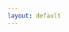 ```yaml
---
layout: default
---
```


<!DOCTYPE html>
<html lang="en">
<head>
    <meta charset="UTF-8">
    <meta name="viewport" content="width=device-width, initial-scale=1.0">
    <title>Tavus AI Chat</title>
    <link rel="stylesheet" href="{{ '/assets/main.css' | relative_url }}">
    <link rel="icon" href="{{ '/assets/images/favicon.ico' | relative_url }}">
    <style>
        .loader {
            border: 4px solid #f3f3f3;
            border-top: 4px solid #3498db;
            border-radius: 50%;
            width: 30px;
            height: 30px;
            animation: spin 1s linear infinite;
            margin: 20px auto;
            display: none;
        }

        @keyframes spin {
            0% { transform: rotate(0deg); }
            100% { transform: rotate(360deg); }
        }

        .error-message {
            color: red;
            margin: 10px 0;
            display: none;
        }
    </style>
</head>
<body>
    <h1>Welcome to Tavus AI Chat</h1>
    <button id="startChat">Start AI Conversation</button>
    <div class="loader"></div>
    <div class="error-message"></div>
    <div id="chatContainer" style="display:none;"></div>

    <script>
    document.getElementById('startChat').addEventListener('click', async () => {
    const MAX_RETRIES = 3;
    let retryCount = 0;
    const controller = new AbortController();
    
    const executeCall = async () => {
        try {
            const response = await fetch('https://api.tavus.io/v1/conversations', {
                method: 'POST',
                headers: {
                    'Content-Type': 'application/json',
                    'x-api-key': '9836007c1c7e42069111b82b9fe6a6e4' // Your API key
                },
                body: JSON.stringify({
                    persona_id: 'p1fcd1b4f914', // Your persona ID
                    conversational_context: "Default conversation starter",
                    properties: {
                        enable_recording: true
                    }
                }),
                signal: controller.signal,
                timeout: 15000 // 15-second timeout
            });

            // Handle API-specific errors
            if (!response.ok) {
                const errorData = await response.json();
                throw new Error(`Tavus API Error: ${errorData.error?.message || 'Unknown API error'}`);
            }

            const data = await response.json();
            
            // Validate response format
            if (!data.conversation_url) {
                throw new Error('Invalid API response format');
            }

            // Success handling
            const iframe = document.createElement('iframe');
            iframe.src = data.conversation_url;
            iframe.style = 'width:100%;height:600px;border:none;';
            document.getElementById('chatContainer').appendChild(iframe);
            document.getElementById('chatContainer').style.display = 'block';

        } catch (error) {
            // Network/Timeout Errors
            if (error.name === 'AbortError' || error.message.includes('Failed to fetch')) {
                if (retryCount < MAX_RETRIES) {
                    retryCount++;
                    await new Promise(resolve => setTimeout(resolve, 2000 * retryCount));
                    return executeCall();
                }
                throw new Error('Connection failed after 3 attempts. Check network or try later.');
            }
            
            // API Error Structure from Tavus docs
            if (error.message.includes('Tavus API Error')) {
                console.error('API Failure:', error);
                throw new Error('Service unavailable. Please contact support.');
            }
            
            // General error fallback
            throw error;
        }
    };

    try {
        await executeCall();
    } catch (error) {
        console.error('Final Error:', error);
        alert(error.message);
    } finally {
        controller.abort(); // Cleanup
    }
});
